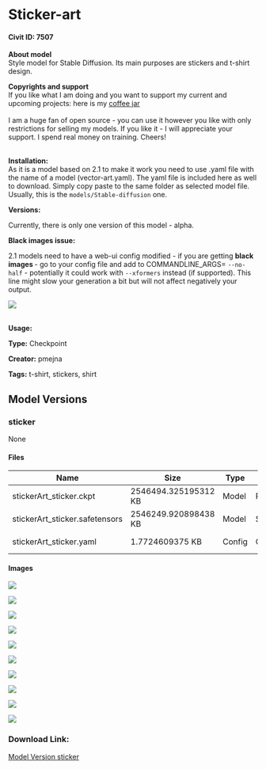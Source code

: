 # Sticker-art

#### Civit ID: 7507

<p><strong>About model</strong><br />Style model for Stable Diffusion. Its main purposes are stickers and t-shirt design.<br /></p><p><strong>Copyrights and support</strong><br />If you like what I am doing and you want to support my current and upcoming projects: here is my <a target="_blank" rel="ugc" href="https://www.buymeacoffee.com/pmejna">coffee jar</a><br /><br />I am a huge fan of open source - you can use it however you like with only restrictions for selling my models. If you like it - I will appreciate your support. I spend real money on training. Cheers!</p><p><br /><strong>Installation:</strong><br />As it is a model based on 2.1 to make it work you need to use .yaml file with the name of a model (vector-art.yaml). The yaml file is included here as well to download. Simply copy paste to the same folder as selected model file. Usually, this is the <code>models/Stable-diffusion</code> one.</p><p></p><p><strong>Versions:</strong></p><p>Currently, there is only one version of this model - alpha.<br /></p><p><strong>Black images issue:</strong></p><p>2.1 models need to have a web-ui config modified - if you are getting <strong>black images </strong>- go to your config file and add to COMMANDLINE_ARGS= <code>--no-half</code> - potentially it could work with <code>--xformers</code> instead (if supported). This line might slow your generation a bit but will not affect negatively your output.</p><img src="https://imagecache.civitai.com/xG1nkqKTMzGDvpLrqFT7WA/ef662aec-6a48-4acc-3bca-574a9f3f2e00/width=525" /><p><br /><strong>Usage:</strong><br /></p>

**Type:** Checkpoint

**Creator:** pmejna

**Tags:** t-shirt, stickers, shirt

## Model Versions

### sticker

None

#### Files

| Name | Size | Type | Format | Download Url | AutoV1 | AutoV2 | SHA256 | CRC32 | BLAKE3 |
| --- | --- | --- | --- | --- | --- | --- | --- | --- | --- |
| stickerArt_sticker.ckpt | 2546494.325195312 KB | Model | PickleTensor | https://civitai.com/api/download/models/8815?type=Model&format=PickleTensor&size=full&fp=fp16 | 47A34DE9 | D5C748F4D0 | D5C748F4D03F3F455C33F7FBC1A4B4A3B1E88A780E630B4ACB5966DE8AE08283 | FBEA3269 | 6004002353E06DE6D15FEEE9B730D10A7F3ABDC5B212D1DF920BBE69B331C210 |
| stickerArt_sticker.safetensors | 2546249.920898438 KB | Model | SafeTensor | https://civitai.com/api/download/models/8815 | A149572B | D2F7245B5A | D2F7245B5A3EA784B502D14CBB81103CC87799C578D4D448F6BF8E792221143A | BD232F4B | 674B9FB29F9C410A58FC47E26A81562C9A8DE879073754033B3C5DD5320F7257 |
| stickerArt_sticker.yaml | 1.7724609375 KB | Config | Other | https://civitai.com/api/download/models/8815?type=Config&format=Other | - | 72B092AADF | 72B092AADFE146F5D3F395A720C0AA3B2354B2095E3F10DC18F0E9716D286DCB | BEC16895 | E3D04B07DBB3E2A59A06E6BA1CA7DA0BB822E4C67D2CB1179A2117076D47EBBC |

#### Images

<p><img src="https://image.civitai.com/xG1nkqKTMzGDvpLrqFT7WA/a8ef3649-d162-4cf8-b782-b2b25e262d00/width=450/84352.jpeg" /></p>

<p><img src="https://image.civitai.com/xG1nkqKTMzGDvpLrqFT7WA/fecaa3ad-06bd-4f28-0ae8-831b7c0eca00/width=450/84175.jpeg" /></p>

<p><img src="https://image.civitai.com/xG1nkqKTMzGDvpLrqFT7WA/2329a037-6436-4bb7-90a4-fc084f442100/width=450/84168.jpeg" /></p>

<p><img src="https://image.civitai.com/xG1nkqKTMzGDvpLrqFT7WA/45e43911-a3ac-4b02-6ec6-bfdd3f8c3c00/width=450/84177.jpeg" /></p>

<p><img src="https://image.civitai.com/xG1nkqKTMzGDvpLrqFT7WA/0611e425-6362-4053-de0d-6bc36f995b00/width=450/84351.jpeg" /></p>

<p><img src="https://image.civitai.com/xG1nkqKTMzGDvpLrqFT7WA/6a720f15-51c4-4203-347b-deb691547600/width=450/84167.jpeg" /></p>

<p><img src="https://image.civitai.com/xG1nkqKTMzGDvpLrqFT7WA/decd2870-0b04-4a96-6a57-517ed507c100/width=450/84172.jpeg" /></p>

<p><img src="https://image.civitai.com/xG1nkqKTMzGDvpLrqFT7WA/a72af1aa-6070-4699-a1aa-8b4672148f00/width=450/84350.jpeg" /></p>

<p><img src="https://image.civitai.com/xG1nkqKTMzGDvpLrqFT7WA/22f83365-96f0-442a-b878-ca45f61e9700/width=450/84174.jpeg" /></p>

<p><img src="https://image.civitai.com/xG1nkqKTMzGDvpLrqFT7WA/db999b15-b0ec-4346-55a9-3add34199100/width=450/84173.jpeg" /></p>

### Download Link:

[Model Version sticker](https://civitai.com/api/download/models/8815)

